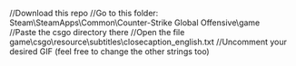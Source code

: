 //Download this repo
//Go to this folder: Steam\SteamApps\Common\Counter-Strike Global Offensive\game\
//Paste the csgo directory there
//Open the file game\csgo\resource\subtitles\closecaption_english.txt
//Uncomment your desired GIF (feel free to change the other strings too)
